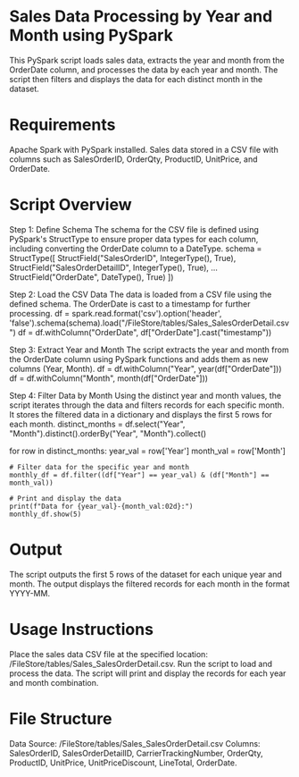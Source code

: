 # Sales Data Processing by Year and Month using PySpark
This PySpark script loads sales data, extracts the year and month from the OrderDate column, and processes the data by each year and month. The script then filters and displays the data for each distinct month in the dataset.

# Requirements
Apache Spark with PySpark installed.
Sales data stored in a CSV file with columns such as SalesOrderID, OrderQty, ProductID, UnitPrice, and OrderDate.
# Script Overview
Step 1: Define Schema
The schema for the CSV file is defined using PySpark's StructType to ensure proper data types for each column, including converting the OrderDate column to a DateType.
schema = StructType([
    StructField("SalesOrderID", IntegerType(), True),
    StructField("SalesOrderDetailID", IntegerType(), True),
    ...
    StructField("OrderDate", DateType(), True)
])

Step 2: Load the CSV Data
The data is loaded from a CSV file using the defined schema. The OrderDate is cast to a timestamp for further processing.
df = spark.read.format('csv').option('header', 'false').schema(schema).load("/FileStore/tables/Sales_SalesOrderDetail.csv")
df = df.withColumn("OrderDate", df["OrderDate"].cast("timestamp"))

Step 3: Extract Year and Month
The script extracts the year and month from the OrderDate column using PySpark functions and adds them as new columns (Year, Month).
df = df.withColumn("Year", year(df["OrderDate"]))
df = df.withColumn("Month", month(df["OrderDate"]))

Step 4: Filter Data by Month
Using the distinct year and month values, the script iterates through the data and filters records for each specific month. It stores the filtered data in a dictionary and displays the first 5 rows for each month.
distinct_months = df.select("Year", "Month").distinct().orderBy("Year", "Month").collect()

for row in distinct_months:
    year_val = row['Year']
    month_val = row['Month']
    
    # Filter data for the specific year and month
    monthly_df = df.filter((df["Year"] == year_val) & (df["Month"] == month_val))
    
    # Print and display the data
    print(f"Data for {year_val}-{month_val:02d}:")
    monthly_df.show(5)
# Output
The script outputs the first 5 rows of the dataset for each unique year and month. The output displays the filtered records for each month in the format YYYY-MM.

# Usage Instructions
Place the sales data CSV file at the specified location: /FileStore/tables/Sales_SalesOrderDetail.csv.
Run the script to load and process the data.
The script will print and display the records for each year and month combination.
# File Structure
Data Source: /FileStore/tables/Sales_SalesOrderDetail.csv
Columns:
SalesOrderID, SalesOrderDetailID, CarrierTrackingNumber, OrderQty, ProductID, UnitPrice, UnitPriceDiscount, LineTotal, OrderDate.
